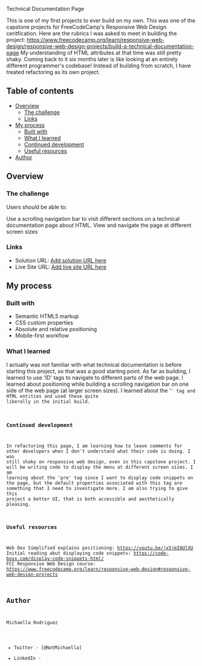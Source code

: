 Technical Documentation Page

This is one of my first projects to ever build on my own. This was one of the capstone projects for FreeCodeCamp's Responsive Web Design ceritfication. Here are the rubrics I was asked to meet in building the project: https://www.freecodecamp.org/learn/responsive-web-design/responsive-web-design-projects/build-a-technical-documentation-page My understanding of HTML attributes at that time was still pretty shaky. Coming back to it six months later is like looking at an entirely different programmer's codebase! Instead of building from scratch, I have treated refactoring as its own project. 

## Table of contents

- [Overview](#overview)
  - [The challenge](#the-challenge)
  - [Links](#links)
- [My process](#my-process)
  - [Built with](#built-with)
  - [What I learned](#what-i-learned)
  - [Continued development](#continued-development)
  - [Useful resources](#useful-resources)
- [Author](#author)

## Overview

### The challenge

Users should be able to:

Use a scrolling navigation bar to visit different sections on a technical documentation page about HTML.
View and navigate the page at different screen sizes

### Links

- Solution URL: [Add solution URL here](https://your-solution-url.com)
- Live Site URL: [Add live site URL here](https://your-live-site-url.com)

## My process

### Built with

- Semantic HTML5 markup
- CSS custom properties
- Absolute and relative positioning
- Mobile-first workflow


### What I learned

I actually was not familiar with what technical documentation is before starting this project, so that was a good starting point. As far as building, I learned to use 'ID' tags to navigate to different parts of the web page. I learned about positioning while building a scrolling navigation bar on one side of the web page (at larger screen sizes). I learned about the '<code>' tag and HTML entities and used these quite liberally in the initial build.

### Continued development

In refactoring this page, I am learning how to leave comments for other developers when I don't understand what their code is doing. I was still shaky on responsive web design, even in this capstone project. I will be writing code to display the menu at different screen sizes. I am learning about the 'pre' tag since I want to display code snippets on the page, but the default properties associated with this tag are something that I need to investigate more. I am also trying to give this project a better UI, that is both accessible and aesthetically pleasing.

### Useful resources

Web Dev Simplified explains positioning: https://youtu.be/jx5jmI0UlXU
Initial reading abut displaying code snippets: https://code-boxx.com/display-code-snippets-html/
FCC Responsive Web Design course: https://www.freecodecamp.org/learn/responsive-web-design#responsive-web-design-projects

## Author

Michaella Rodriguez
- Twitter - [@NotMichaella]
- LinkedIn - 